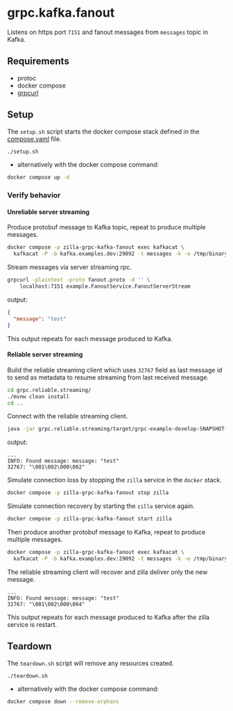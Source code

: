# grpc.kafka.fanout

Listens on https port `7151` and fanout messages from `messages` topic in Kafka.

## Requirements

- protoc
- docker compose
- [grpcurl](https://github.com/fullstorydev/grpcurl)

## Setup

The `setup.sh` script starts the docker compose stack defined in the [compose.yaml](compose.yaml) file.

```bash
./setup.sh
```

- alternatively with the docker compose command:

```bash
docker compose up -d
```

### Verify behavior

#### Unreliable server streaming

Produce protobuf message to Kafka topic, repeat to produce multiple messages.

```bash
docker compose -p zilla-grpc-kafka-fanout exec kafkacat \
  kafkacat -P -b kafka.examples.dev:29092 -t messages -k -e /tmp/binary.data
```

Stream messages via server streaming rpc.

```bash
grpcurl -plaintext -proto fanout.proto -d '' \
    localhost:7151 example.FanoutService.FanoutServerStream
```

output:

```json
{
  "message": "test"
}
```

This output repeats for each message produced to Kafka.

#### Reliable server streaming

Build the reliable streaming client which uses `32767` field as last message id to send as metadata to resume streaming from last received message.

```bash
cd grpc.reliable.streaming/
./mvnw clean install
cd ..
```

Connect with the reliable streaming client.

```bash
java -jar grpc.reliable.streaming/target/grpc-example-develop-SNAPSHOT-jar-with-dependencies.jar
```

output:

```text
...
INFO: Found message: message: "test"
32767: "\001\002\000\002"
```

Simulate connection loss by stopping the `zilla` service in the `docker` stack.

```bash
docker compose -p zilla-grpc-kafka-fanout stop zilla
```

Simulate connection recovery by starting the `zilla` service again.

```bash
docker compose -p zilla-grpc-kafka-fanout start zilla
```

Then produce another protobuf message to Kafka, repeat to produce multiple messages.

```bash
docker compose -p zilla-grpc-kafka-fanout exec kafkacat \
  kafkacat -P -b kafka.examples.dev:29092 -t messages -k -e /tmp/binary.data
```

The reliable streaming client will recover and zilla deliver only the new message.

```text
...
INFO: Found message: message: "test"
32767: "\001\002\000\004"
```

This output repeats for each message produced to Kafka after the zilla service is restart.

## Teardown

The `teardown.sh` script will remove any resources created.

```bash
./teardown.sh
```

- alternatively with the docker compose command:

```bash
docker compose down --remove-orphans
```
